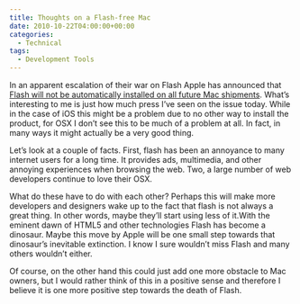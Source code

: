 ```yaml
---
title: Thoughts on a Flash-free Mac
date: 2010-10-22T04:00:00+00:00
categories:
  - Technical
tags:
  - Development Tools
---
```


In an apparent escalation of their war on Flash Apple has announced that [Flash will not be automatically installed on all future Mac shipments](http://www.macrumors.com/2010/10/22/apple-to-make-all-new-mac-shipments-adobe-flash-free/). What’s interesting to me is just how much press I’ve seen on the issue today. While in the case of iOS this might be a problem due to no other way to install the product, for OSX I don’t see this to be much of a problem at all. In fact, in many ways it might actually be a very good thing.

Let’s look at a couple of facts. First, flash has been an annoyance to many internet users for a long time. It provides ads, multimedia, and other annoying experiences when browsing the web. Two, a large number of web developers continue to love their OSX.

What do these have to do with each other? Perhaps this will make more developers and designers wake up to the fact that flash is not always a great thing. In other words, maybe they’ll start using less of it.With the eminent dawn of HTML5 and other technologies Flash has become a dinosaur. Maybe this move by Apple will be one small step towards that dinosaur’s inevitable extinction. I know I sure wouldn’t miss Flash and many others wouldn’t either.

Of course, on the other hand this could just add one more obstacle to Mac owners, but I would rather think of this in a positive sense and therefore I believe it is one more positive step towards the death of Flash.